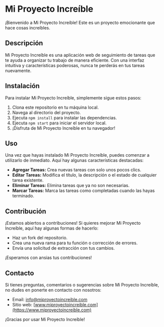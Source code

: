 # Mi Proyecto Increíble

¡Bienvenido a Mi Proyecto Increíble! Este es un proyecto emocionante que hace cosas increíbles.

## Descripción

Mi Proyecto Increíble es una aplicación web de seguimiento de tareas que te ayuda a organizar tu trabajo de manera eficiente. Con una interfaz intuitiva y características poderosas, nunca te perderás en tus tareas nuevamente.

## Instalación

Para instalar Mi Proyecto Increíble, simplemente sigue estos pasos:

1. Clona este repositorio en tu máquina local.
2. Navega al directorio del proyecto.
3. Ejecuta `npm install` para instalar las dependencias.
4. Ejecuta `npm start` para iniciar el servidor local.
5. ¡Disfruta de Mi Proyecto Increíble en tu navegador!

## Uso

Una vez que hayas instalado Mi Proyecto Increíble, puedes comenzar a utilizarlo de inmediato. Aquí hay algunas características destacadas:

- **Agregar Tareas:** Crea nuevas tareas con solo unos pocos clics.
- **Editar Tareas:** Modifica el título, la descripción o el estado de cualquier tarea existente.
- **Eliminar Tareas:** Elimina tareas que ya no son necesarias.
- **Marcar Tareas:** Marca las tareas como completadas cuando las hayas terminado.

## Contribución

¡Estamos abiertos a contribuciones! Si quieres mejorar Mi Proyecto Increíble, aquí hay algunas formas de hacerlo:

- Haz un fork del repositorio.
- Crea una nueva rama para tu función o corrección de errores.
- Envía una solicitud de extracción con tus cambios.

¡Esperamos con ansias tus contribuciones!

## Contacto

Si tienes preguntas, comentarios o sugerencias sobre Mi Proyecto Increíble, no dudes en ponerte en contacto con nosotros:

- Email: info@miproyectoincreible.com
- Sitio web: [www.miproyectoincreible.com](https://www.miproyectoincreible.com)

¡Gracias por usar Mi Proyecto Increíble!
